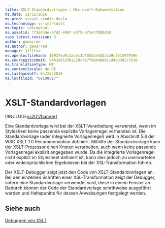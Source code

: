 ```yaml
---
title: XSLT-Standardvorlagen | Microsoft-Dokumentation
ms.date: 11/15/2016
ms.prod: visual-studio-dev14
ms.technology: vs-xml-tools
ms.topic: conceptual
ms.assetid: 773dd34e-67d3-4997-8df9-b71e7f880d88
caps.latest.revision: 5
author: gewarren
ms.author: gewarren
manager: jillfra
ms.openlocfilehash: 10937ed9c3ade13bf553ba4d3a2a9c551597949e
ms.sourcegitcommit: 94b3a052fb1229c7e7f8804b09c1d403385c7630
ms.translationtype: MT
ms.contentlocale: de-DE
ms.lasthandoff: 04/23/2019
ms.locfileid: "68198017"
---
```

# <a name="xslt-default-templates"></a>XSLT-Standardvorlagen
[!INCLUDE[vs2017banner](../includes/vs2017banner.md)]

Eine Standardvorlage wird bei der XSLT-Verarbeitung verwendet, wenn im Stylesheet keine passende explizite Vorlagenregel vorhanden ist. Die Standardvorlage (oder integrierte Vorlagenregel) wird in Abschnitt 5.8 der W3C XSLT 1.0 Recommendation definiert. Mithilfe der Standardvorlage kann der XSLT-Prozessor einen Knoten verarbeiten, auch wenn keine passende Vorlagenregel explizit angegeben wurde. Da die integrierte Vorlagenregel nicht explizit im Stylesheet definiert ist, kann dies jedoch zu unerwarteten oder widersprüchlichen Ergebnissen bei der XSL-Transformation führen.  
  
 Der XSLT-Debugger zeigt jetzt den Code von XSLT-Standardvorlagen an. Bei den einzelnen Schritten einer XSL-Transformation zeigt der Debugger, sofern eine Standardvorlage verwendet wird, diese in einem Fenster an. Dadurch können der Code der Standardvorlage schrittweise ausgeführt werden und Haltepunkte für dessen Anweisungen festgelegt werden.  
  
## <a name="see-also"></a>Siehe auch  
 [Debuggen von XSLT](../xml-tools/debugging-xslt.md)

